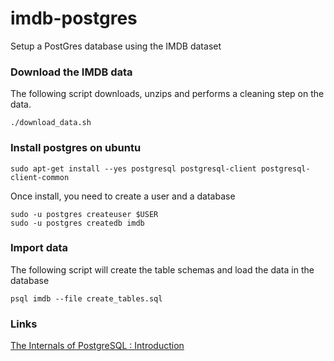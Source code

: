 # imdb-postgres

Setup a PostGres database using the IMDB dataset

### Download the IMDB data

The following script downloads, unzips and performs a cleaning step on the data.

```
./download_data.sh
```

### Install postgres on ubuntu

```
sudo apt-get install --yes postgresql postgresql-client postgresql-client-common
```

Once install, you need to create a user and a database
```
sudo -u postgres createuser $USER
sudo -u postgres createdb imdb
```

### Import data

The following script will create the table schemas and load the data in the database

```
psql imdb --file create_tables.sql
```

### Links

[The Internals of PostgreSQL : Introduction](http://www.interdb.jp/pg/index.html)
